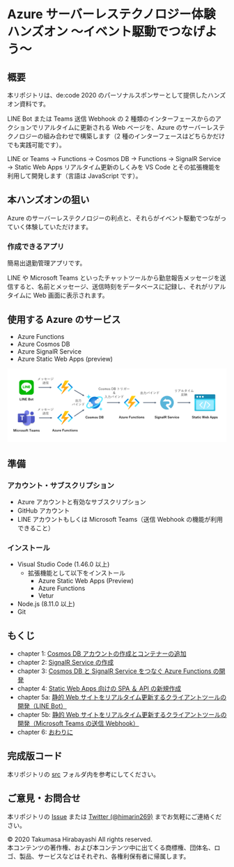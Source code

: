 # Azure サーバーレステクノロジー体験ハンズオン ～イベント駆動でつなげよう～

## 概要
本リポジトリは、de:code 2020 のパーソナルスポンサーとして提供したハンズオン資料です。

LINE Bot または Teams 送信 Webhook の 2 種類のインターフェースからのアクションでリアルタイムに更新される Web ページを、Azure のサーバーレステクノロジーの組み合わせで構築します（2 種のインターフェースはどちらかだけでも実践可能です）。

LINE or Teams → Functions → Cosmos DB → Functions → SignalR Service → Static Web Apps リアルタイム更新のしくみを VS Code とその拡張機能を利用して開発します（言語は JavaScript です）。

## 本ハンズオンの狙い
Azure のサーバーレステクノロジーの利点と、それらがイベント駆動でつながっていく体験していただけます。


### 作成できるアプリ
簡易出退勤管理アプリです。

LINE や Microsoft Teams といったチャットツールから勤怠報告メッセージを送信すると、名前とメッセージ、送信時刻をデータベースに記録し、それがリアルタイムに Web 画面に表示されます。



## 使用する Azure のサービス
- Azure Functions
- Azure Cosmos DB
- Azure SignalR Service
- Azure Static Web Apps (preview)

![アーキテクチャ](images/00-architecture.png)

## 準備
### アカウント・サブスクリプション
- Azure アカウントと有効なサブスクリプション
- GitHub アカウント
- LINE アカウントもしくは Microsoft Teams（送信 Webhook の機能が利用できること）

### インストール
- Visual Studio Code (1.46.0 以上)
  - 拡張機能として以下をインストール
    - Azure Static Web Apps (Preview)
    - Azure Functions
    - Vetur
- Node.js (8.11.0 以上)
- Git

## もくじ
- chapter 1: [Cosmos DB アカウントの作成とコンテナーの追加](docs/chap1_cosmos_db.md)
- chapter 2: [SignalR Service の作成](docs/chap2_signalr_service.md)
- chapter 3: [Cosmos DB と SignalR Service をつなぐ Azure Functions の開発](docs/chap3_functions.md)
- chapter 4: [Static Web Apps 向けの SPA ＆ API の新規作成](docs/chap4_spa_and_api_for_static_web_apps.md)
- chapter 5a: [静的 Web サイトをリアルタイム更新するクライアントツールの開発（LINE Bot）](docs/chap5a_line_bot.md)
- chapter 5b: [静的 Web サイトをリアルタイム更新するクライアントツールの開発（Microsoft Teams の送信 Webhook）](docs/chap5b_teams_outgoing_webhook.md)
- chapter 6: [おわりに](docs/chap6_conclusion.md)


## 完成版コード
本リポジトリの [src](https://github.com/himanago/azure-serverless-event-driven-bot-hands-on/tree/master/src) フォルダ内を参考にしてください。


## ご意見・お問合せ

本リポジトリの [Issue](https://github.com/himanago/azure-serverless-event-driven-bot-hands-on/issues/new) または [Twitter (@himarin269)](https://twitter.com/himarin269) までお気軽にご連絡ください。




© 2020 Takumasa Hirabayashi All rights reserved.  
本コンテンツの著作権、および本コンテンツ中に出てくる商標権、団体名、ロゴ、製品、サービスなどはそれぞれ、各権利保有者に帰属します。